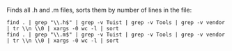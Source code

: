 Finds all .h and .m files, sorts them by number of lines in the file:
```
find . | grep "\\.h$" | grep -v Tuist | grep -v Tools | grep -v vendor | tr \\n \\0 | xargs -0 wc -l | sort
find . | grep "\\.m$" | grep -v Tuist | grep -v Tools | grep -v vendor | tr \\n \\0 | xargs -0 wc -l | sort
```
